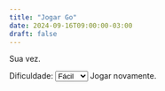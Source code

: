 ```yaml
---
title: "Jogar Go"
date: 2024-09-16T09:00:00-03:00
draft: false
---
```


<div class="go-board-container">
  <div id="go-board" class="go-board">
    <!-- O tabuleiro será desenhado aqui -->
  </div>
  <div class="status">
    <p>Sua vez.</p>
    <label for="difficulty">Dificuldade:</label>
    <select id="difficulty">
      <option value="easy">Fácil</option>
      <option value="medium">Médio</option>
      <option value="hard">Difícil</option>
    </select>
    <a class="reset button">Jogar novamente.</a>
  </div>
</div>

<!-- Inclua o script ao final do body para garantir que o DOM esteja carregado -->
<script src="/js/go-board.js"></script>
